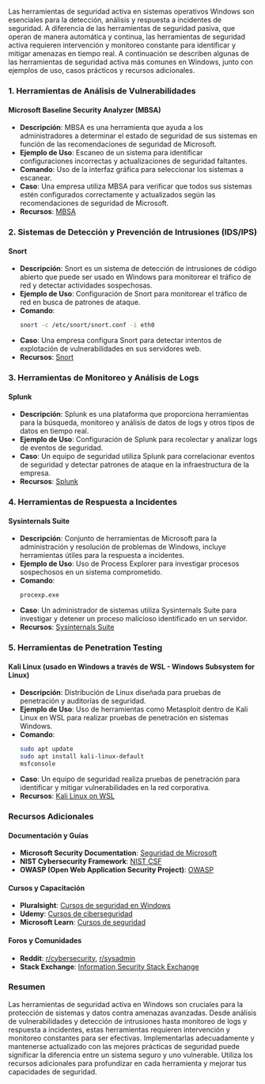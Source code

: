 Las herramientas de seguridad activa en sistemas operativos Windows son esenciales para la detección, análisis y respuesta a incidentes de seguridad. A diferencia de las herramientas de seguridad pasiva, que operan de manera automática y continua, las herramientas de seguridad activa requieren intervención y monitoreo constante para identificar y mitigar amenazas en tiempo real. A continuación se describen algunas de las herramientas de seguridad activa más comunes en Windows, junto con ejemplos de uso, casos prácticos y recursos adicionales.

### 1. **Herramientas de Análisis de Vulnerabilidades**

#### **Microsoft Baseline Security Analyzer (MBSA)**
- **Descripción**: MBSA es una herramienta que ayuda a los administradores a determinar el estado de seguridad de sus sistemas en función de las recomendaciones de seguridad de Microsoft.
- **Ejemplo de Uso**: Escaneo de un sistema para identificar configuraciones incorrectas y actualizaciones de seguridad faltantes.
- **Comando**: Uso de la interfaz gráfica para seleccionar los sistemas a escanear.
- **Caso**: Una empresa utiliza MBSA para verificar que todos sus sistemas estén configurados correctamente y actualizados según las recomendaciones de seguridad de Microsoft.
- **Recursos**: [MBSA](https://www.microsoft.com/en-us/download/details.aspx?id=7558)

### 2. **Sistemas de Detección y Prevención de Intrusiones (IDS/IPS)**

#### **Snort**
- **Descripción**: Snort es un sistema de detección de intrusiones de código abierto que puede ser usado en Windows para monitorear el tráfico de red y detectar actividades sospechosas.
- **Ejemplo de Uso**: Configuración de Snort para monitorear el tráfico de red en busca de patrones de ataque.
- **Comando**: 
  ```bash
  snort -c /etc/snort/snort.conf -i eth0
  ```
- **Caso**: Una empresa configura Snort para detectar intentos de explotación de vulnerabilidades en sus servidores web.
- **Recursos**: [Snort](https://www.snort.org/)

### 3. **Herramientas de Monitoreo y Análisis de Logs**

#### **Splunk**
- **Descripción**: Splunk es una plataforma que proporciona herramientas para la búsqueda, monitoreo y análisis de datos de logs y otros tipos de datos en tiempo real.
- **Ejemplo de Uso**: Configuración de Splunk para recolectar y analizar logs de eventos de seguridad.
- **Caso**: Un equipo de seguridad utiliza Splunk para correlacionar eventos de seguridad y detectar patrones de ataque en la infraestructura de la empresa.
- **Recursos**: [Splunk](https://www.splunk.com/)

### 4. **Herramientas de Respuesta a Incidentes**

#### **Sysinternals Suite**
- **Descripción**: Conjunto de herramientas de Microsoft para la administración y resolución de problemas de Windows, incluye herramientas útiles para la respuesta a incidentes.
- **Ejemplo de Uso**: Uso de Process Explorer para investigar procesos sospechosos en un sistema comprometido.
- **Comando**: 
  ```bash
  procexp.exe
  ```
- **Caso**: Un administrador de sistemas utiliza Sysinternals Suite para investigar y detener un proceso malicioso identificado en un servidor.
- **Recursos**: [Sysinternals Suite](https://docs.microsoft.com/en-us/sysinternals/)

### 5. **Herramientas de Penetration Testing**

#### **Kali Linux (usado en Windows a través de WSL - Windows Subsystem for Linux)**
- **Descripción**: Distribución de Linux diseñada para pruebas de penetración y auditorías de seguridad.
- **Ejemplo de Uso**: Uso de herramientas como Metasploit dentro de Kali Linux en WSL para realizar pruebas de penetración en sistemas Windows.
- **Comando**:
  ```bash
  sudo apt update
  sudo apt install kali-linux-default
  msfconsole
  ```
- **Caso**: Un equipo de seguridad realiza pruebas de penetración para identificar y mitigar vulnerabilidades en la red corporativa.
- **Recursos**: [Kali Linux on WSL](https://www.kali.org/docs/wsl/win-kex/)

### Recursos Adicionales

#### Documentación y Guías

- **Microsoft Security Documentation**: [Seguridad de Microsoft](https://docs.microsoft.com/en-us/security/)
- **NIST Cybersecurity Framework**: [NIST CSF](https://www.nist.gov/cyberframework)
- **OWASP (Open Web Application Security Project)**: [OWASP](https://owasp.org/)

#### Cursos y Capacitación

- **Pluralsight**: [Cursos de seguridad en Windows](https://www.pluralsight.com/browse/it-ops/security)
- **Udemy**: [Cursos de ciberseguridad](https://www.udemy.com/topic/cyber-security/)
- **Microsoft Learn**: [Cursos de seguridad](https://docs.microsoft.com/en-us/learn/browse/?term=security)

#### Foros y Comunidades

- **Reddit**: [r/cybersecurity](https://www.reddit.com/r/cybersecurity/), [r/sysadmin](https://www.reddit.com/r/sysadmin/)
- **Stack Exchange**: [Information Security Stack Exchange](https://security.stackexchange.com/)

### Resumen

Las herramientas de seguridad activa en Windows son cruciales para la protección de sistemas y datos contra amenazas avanzadas. Desde análisis de vulnerabilidades y detección de intrusiones hasta monitoreo de logs y respuesta a incidentes, estas herramientas requieren intervención y monitoreo constantes para ser efectivas. Implementarlas adecuadamente y mantenerse actualizado con las mejores prácticas de seguridad puede significar la diferencia entre un sistema seguro y uno vulnerable. Utiliza los recursos adicionales para profundizar en cada herramienta y mejorar tus capacidades de seguridad.